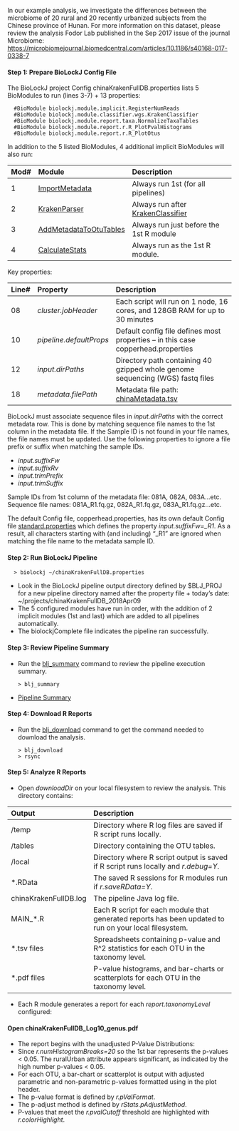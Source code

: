 In our example analysis, we investigate the differences between the microbiome of 20 rural and 20 recently urbanized subjects from the Chinese province of Hunan.  For more information on this dataset, please review the analysis Fodor Lab published in the Sep 2017 issue of the journal Microbiome: 
https://microbiomejournal.biomedcentral.com/articles/10.1186/s40168-017-0338-7

#### Step 1: Prepare BioLockJ Config File
The BioLockJ project Config chinaKrakenFullDB.properties lists 5 BioModules to run (lines 3-7) + 13 properties:  

      #BioModule biolockj.module.implicit.RegisterNumReads
      #BioModule biolockj.module.classifier.wgs.KrakenClassifier
      #BioModule biolockj.module.report.taxa.NormalizeTaxaTables
      #BioModule biolockj.module.report.r.R_PlotPvalHistograms
      #BioModule biolockj.module.report.r.R_PlotOtus

In addition to the 5 listed BioModules, 4  additional implicit BioModules will also run: 

| Mod# | Module | Description |
| :-- | :-- | :-- |
| 1 | [ImportMetadata](/module/implicit/module.implicit#importmetadata) | Always run 1st (for all pipelines) |
| 2 | [KrakenParser](/module/implicit/module.implicit.parser.wgs#krakenparser) | Always run after [KrakenClassifier](/module/implicit/module.classifier.wgs#krakenclassifier) |
| 3 | [AddMetadataToOtuTables](/module/report/module.report.taxa#addmetadatatootutables) | Always run just before the 1st R module |  
| 4 | [CalculateStats](/module/report/module.report.r#t_calculatestats) | Always run as the 1st R module. |  

Key properties:<br>

| Line# | Property | Description |
| :-- | :-- | :-- |
| 08 | *cluster.jobHeader* | Each script will run on 1 node, 16 cores, and 128GB RAM for up to 30 minutes |
| 10 | *pipeline.defaultProps* | Default config file defines most properties – in this case copperhead.properties |
| 12 | *input.dirPaths* | Directory path containing 40 gzipped whole genome sequencing (WGS) fastq files |
| 18 | *metadata.filePath* | Metadata file path: [chinaMetadata.tsv]( https://github.com/msioda/BioLockJ/blob/master/resources/metadata/chinaMetadata.tsv?raw=true) |

BioLockJ must associate sequence files in *input.dirPaths* with the correct metadata row.  This is done by matching sequence file names to the 1st column in the metadata file.  If the Sample ID is not found in your file names, the file names must be updated.  Use the following properties to ignore a file prefix or suffix when matching the sample IDs.

  - *input.suffixFw*
  - *input.suffixRv*
  - *input.trimPrefix*
  - *input.trimSuffix*

Sample IDs from 1st column of the metadata file: 081A, 082A, 083A...etc.  
Sequence file names: 081A_R1.fq.gz, 082A_R1.fq.gz, 083A_R1.fq.gz...etc.  

The default Config file, copperhead.properties, has its own default Config file [standard.properties](https://github.com/msioda/BioLockJ/blob/master/resources/config/default/standard.properties?raw=true) which defines the property *input.suffixFw=_R1*.  As a result, all characters starting with (and including) “_R1” are ignored when matching the file name to the metadata sample ID. 

#### Step 2: Run BioLockJ Pipeline
      > biolockj ~/chinaKrakenFullDB.properties

  - Look in the BioLockJ pipeline output directory defined by $BLJ_PROJ for a new pipeline directory named after the property file + today’s date:  ~/projects/chinaKrakenFullDB_2018Apr09
  - The 5 configured modules have run in order, with the addition of 2 implicit modules (1st and last) which are added to all pipelines automatically.
  - The biolockjComplete file indicates the pipeline ran successfully.

#### Step 3: Review Pipeline Summary
  - Run the [blj_summary](https://github.com/msioda/BioLockJ/blob/master/script/blj_summary?raw=true)  command to review the pipeline execution summary.

        > blj_summary

  - [Pipeline Summary](https://github.com/msioda/BioLockJ/blob/master/docs/example/sampleSummary.txt?raw=true) 


#### Step 4: Download R Reports
  - Run the [blj_download](https://github.com/msioda/BioLockJ/blob/master/script/blj_download?raw=true) command to get the command needed to download the analysis. 

        > blj_download
        > rsync

#### Step 5: Analyze R Reports
  - Open *downloadDir* on your local filesystem to review the analysis.  This directory contains:

| Output | Description |
| :-- | :-- | 
| /temp  | Directory where R log files are saved if R script runs locally. |
| /tables | Directory containing the OTU tables.  |
| /local | Directory where R script output is saved if R script runs locally and *r.debug=Y*. |
| *.RData  | The saved R sessions for R modules run if *r.saveRData=Y*. |
| chinaKrakenFullDB.log | The pipeline Java log file. |
| MAIN_*.R | Each R script for each module that generated reports has been updated to run on your local filesystem.   |
| *.tsv files | Spreadsheets containing p-value and R^2 statistics for each OTU in the taxonomy level. |
| *.pdf files | P-value histograms, and bar-charts or scatterplots for each OTU in the taxonomy level. |

  - Each R module generates a report for each *report.taxonomyLevel* configured:


#### Open chinaKrakenFullDB_Log10_genus.pdf

  - The report begins with the unadjusted P-Value Distributions:
  - Since *r.numHistogramBreaks=20* so the 1st bar represents the p-values < 0.05.  The ruralUrban attribute appears significant, as indicated by the high number p-values < 0.05.
  - For each OTU, a bar-chart or scatterplot is output with adjusted parametric and non-parametric p-values formatted using in the plot header.  
  - The p-value format is defined by *r.pValFormat*.
  - The p-adjust method is defined by *rStats.pAdjustMethod*.
  - P-values that meet the *r.pvalCutoff* threshold are highlighted with *r.colorHighlight*.
